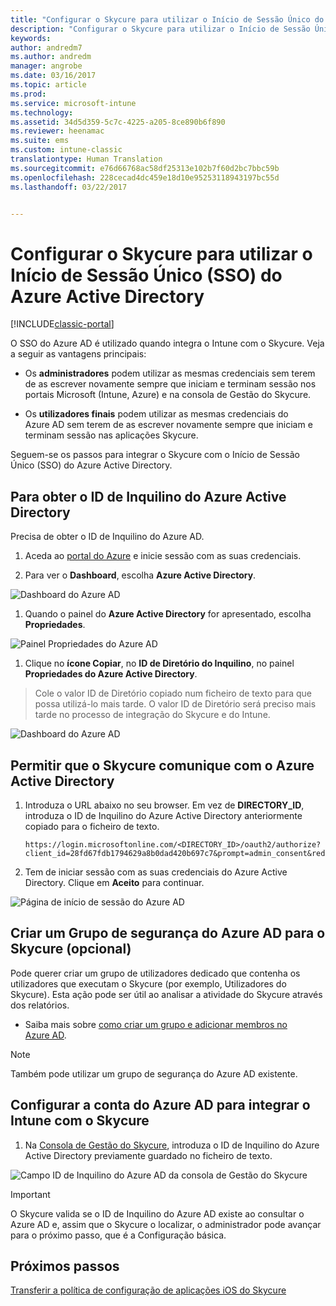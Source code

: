 ```yaml
---
title: "Configurar o Skycure para utilizar o Início de Sessão Único do Azure Active Directory | Documentos da Microsoft"
description: "Configurar o Skycure para utilizar o Início de Sessão Único (SSO) do Azure Active Directory"
keywords: 
author: andredm7
ms.author: andredm
manager: angrobe
ms.date: 03/16/2017
ms.topic: article
ms.prod: 
ms.service: microsoft-intune
ms.technology: 
ms.assetid: 34d5d359-5c7c-4225-a205-8ce890b6f890
ms.reviewer: heenamac
ms.suite: ems
ms.custom: intune-classic
translationtype: Human Translation
ms.sourcegitcommit: e76d66768ac58df25313e102b7f60d2bc7bbc59b
ms.openlocfilehash: 228cecad4dc459e18d10e95253118943197bc55d
ms.lasthandoff: 03/22/2017


---
```


# <a name="configure-skycure-to-use-azure-active-directory-single-sign-on-sso"></a>Configurar o Skycure para utilizar o Início de Sessão Único (SSO) do Azure Active Directory

[!INCLUDE[classic-portal](../includes/classic-portal.md)]

O SSO do Azure AD é utilizado quando integra o Intune com o Skycure. Veja a seguir as vantagens principais:

-   Os **administradores** podem utilizar as mesmas credenciais sem terem de as escrever novamente sempre que iniciam e terminam sessão nos portais Microsoft (Intune, Azure) e na consola de Gestão do Skycure.

-   Os **utilizadores finais** podem utilizar as mesmas credenciais do Azure AD sem terem de as escrever novamente sempre que iniciam e terminam sessão nas aplicações Skycure.

Seguem-se os passos para integrar o Skycure com o Início de Sessão Único (SSO) do Azure Active Directory.

## <a name="to-retrieve-the-azure-active-directory-tenant-id"></a>Para obter o ID de Inquilino do Azure Active Directory

Precisa de obter o ID de Inquilino do Azure AD.

1.  Aceda ao [portal do Azure](https://portal.azure.com/) e inicie sessão com as suas credenciais.

2.  Para ver o **Dashboard**, escolha **Azure Active Directory**.

![Dashboard do Azure AD](../media/mtp/skycure-sso-1.png)

1.  Quando o painel do **Azure Active Directory** for apresentado, escolha **Propriedades**.

![Painel Propriedades do Azure AD](../media/mtp/skycure-sso-2.png)

1.  Clique no **ícone Copiar**, no **ID de Diretório do Inquilino**, no painel **Propriedades do Azure Active Directory**.

> Cole o valor ID de Diretório copiado num ficheiro de texto para que possa utilizá-lo mais tarde. O valor ID de Diretório será preciso mais tarde no processo de integração do Skycure e do Intune.

![Dashboard do Azure AD](../media/mtp/skycure-sso-3.png)

## <a name="allow-skycure-to-communicate-with-azure-active-directory"></a>Permitir que o Skycure comunique com o Azure Active Directory

1.  Introduza o URL abaixo no seu browser. Em vez de **DIRECTORY_ID**, introduza o ID de Inquilino do Azure Active Directory anteriormente copiado para o ficheiro de texto.

        https://login.microsoftonline.com/<DIRECTORY_ID>/oauth2/authorize?client_id=28fd67fdb1794629a8b0dad420b697c7&prompt=admin_consent&redirect_uri=https%3A%2F%2Fmc.skycure.com%2Fapi%2Fexternal%2Fmdm%2Faad_app_consent%2Fmanagement_callback&response_type=code

2.  Tem de iniciar sessão com as suas credenciais do Azure Active Directory. Clique em **Aceito** para continuar.

![Página de início de sessão do Azure AD](../media/mtp/skycure-sso-4.png)

## <a name="create-an-azure-ad-security-group-for-skycure-optional"></a>Criar um Grupo de segurança do Azure AD para o Skycure (opcional)

Pode querer criar um grupo de utilizadores dedicado que contenha os utilizadores que executam o Skycure (por exemplo, Utilizadores do Skycure). Esta ação pode ser útil ao analisar a atividade do Skycure através dos relatórios.

-   Saiba mais sobre [como criar um grupo e adicionar membros no Azure AD](https://docs.microsoft.com/azure/active-directory/active-directory-groups-create-azure-portal).

> [!NOTE] 
> Também pode utilizar um grupo de segurança do Azure AD existente.

## <a name="configure-the-azure-ad-account-to-integrate-intune-with-skycure"></a>Configurar a conta do Azure AD para integrar o Intune com o Skycure

1.  Na [Consola de Gestão do Skycure](https://aad.skycure.com/), introduza o ID de Inquilino do Azure Active Directory previamente guardado no ficheiro de texto.

![Campo ID de Inquilino do Azure AD da consola de Gestão do Skycure](../media/mtp/skycure-sso-5.png)

> [!IMPORTANT] 
> O Skycure valida se o ID de Inquilino do Azure AD existe ao consultar o Azure AD e, assim que o Skycure o localizar, o administrador pode avançar para o próximo passo, que é a Configuração básica.

## <a name="next-steps"></a>Próximos passos

[Transferir a política de configuração de aplicações iOS do Skycure](https://docs.microsoft.com/intune/deploy-use/download-skycure-ios-app-configuration-policy)

